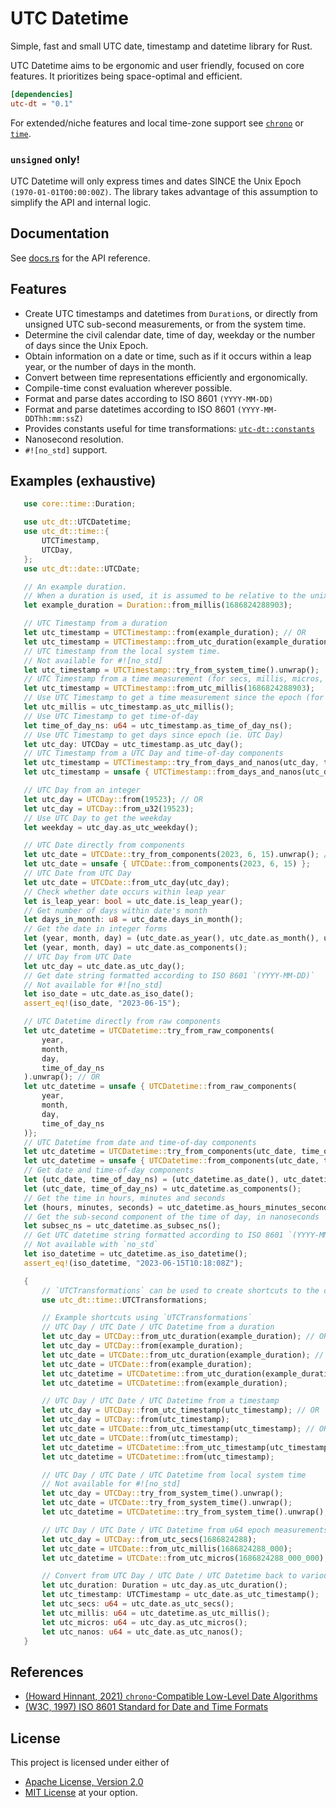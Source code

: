 # UTC Datetime
Simple, fast and small UTC date, timestamp and datetime library for Rust.

UTC Datetime aims to be ergonomic and user friendly, focused on core features.
It prioritizes being space-optimal and efficient.

```toml
[dependencies]
utc-dt = "0.1"
```
For extended/niche features and local time-zone support see [`chrono`](https://github.com/chronotope/chrono) or [`time`](https://github.com/time-rs/time).

### `unsigned` only!
UTC Datetime will only express times and dates SINCE the Unix Epoch `(1970-01-01T00:00:00Z)`.
The library takes advantage of this assumption to simplify the API and internal logic.

## Documentation
See [docs.rs](https://docs.rs/utc-dt) for the API reference.

## Features
- Create UTC timestamps and datetimes from `Duration`s, or directly from unsigned UTC sub-second measurements, or from the system time.
- Determine the civil calendar date, time of day, weekday or the number of days since the Unix Epoch.
- Obtain information on a date or time, such as if it occurs within a leap year, or the number of days in the month.
- Convert between time representations efficiently and ergonomically.
- Compile-time const evaluation wherever possible.
- Format and parse dates according to ISO 8601 `(YYYY-MM-DD)`
- Format and parse datetimes according to ISO 8601 `(YYYY-MM-DDThh:mm:ssZ)`
- Provides constants useful for time transformations: [`utc-dt::constants`](https://docs.rs/utc-dt/latest/utc_dt/constants/index.html)
- Nanosecond resolution.
- `#![no_std]` support.

## Examples (exhaustive)
 ```rust
    use core::time::Duration;

    use utc_dt::UTCDatetime;
    use utc_dt::time::{
        UTCTimestamp,
        UTCDay,
    };
    use utc_dt::date::UTCDate;

    // An example duration.
    // When a duration is used, it is assumed to be relative to the unix epoch.
    let example_duration = Duration::from_millis(1686824288903);

    // UTC Timestamp from a duration
    let utc_timestamp = UTCTimestamp::from(example_duration); // OR
    let utc_timestamp = UTCTimestamp::from_utc_duration(example_duration);
    // UTC timestamp from the local system time.
    // Not available for #![no_std]
    let utc_timestamp = UTCTimestamp::try_from_system_time().unwrap();
    // UTC Timestamp from a time measurement (for secs, millis, micros, nanos)
    let utc_timestamp = UTCTimestamp::from_utc_millis(1686824288903);
    // Use UTC Timestamp to get a time measurement since the epoch (for secs, millis, micros, nanos)
    let utc_millis = utc_timestamp.as_utc_millis();
    // Use UTC Timestamp to get time-of-day
    let time_of_day_ns: u64 = utc_timestamp.as_time_of_day_ns();
    // Use UTC Timestamp to get days since epoch (ie. UTC Day)
    let utc_day: UTCDay = utc_timestamp.as_utc_day();
    // UTC Timestamp from a UTC Day and time-of-day components
    let utc_timestamp = UTCTimestamp::try_from_days_and_nanos(utc_day, time_of_day_ns).unwrap(); // OR
    let utc_timestamp = unsafe { UTCTimestamp::from_days_and_nanos(utc_day, time_of_day_ns) };

    // UTC Day from an integer
    let utc_day = UTCDay::from(19523); // OR
    let utc_day = UTCDay::from_u32(19523);
    // Use UTC Day to get the weekday
    let weekday = utc_day.as_utc_weekday();

    // UTC Date directly from components
    let utc_date = UTCDate::try_from_components(2023, 6, 15).unwrap(); // OR
    let utc_date = unsafe { UTCDate::from_components(2023, 6, 15) };
    // UTC Date from UTC Day
    let utc_date = UTCDate::from_utc_day(utc_day);
    // Check whether date occurs within leap year
    let is_leap_year: bool = utc_date.is_leap_year();
    // Get number of days within date's month
    let days_in_month: u8 = utc_date.days_in_month();
    // Get the date in integer forms
    let (year, month, day) = (utc_date.as_year(), utc_date.as_month(), utc_date.as_day()); // OR
    let (year, month, day) = utc_date.as_components();
    // UTC Day from UTC Date
    let utc_day = utc_date.as_utc_day();
    // Get date string formatted according to ISO 8601 `(YYYY-MM-DD)`
    // Not available for #![no_std]
    let iso_date = utc_date.as_iso_date();
    assert_eq!(iso_date, "2023-06-15");

    // UTC Datetime directly from raw components
    let utc_datetime = UTCDatetime::try_from_raw_components(
        year,
        month,
        day,
        time_of_day_ns
    ).unwrap(); // OR
    let utc_datetime = unsafe { UTCDatetime::from_raw_components(
        year,
        month,
        day,
        time_of_day_ns
    )};
    // UTC Datetime from date and time-of-day components
    let utc_datetime = UTCDatetime::try_from_components(utc_date, time_of_day_ns).unwrap(); // OR
    let utc_datetime = unsafe { UTCDatetime::from_components(utc_date, time_of_day_ns) };
    // Get date and time-of-day components
    let (utc_date, time_of_day_ns) = (utc_datetime.as_date(), utc_datetime.as_time_of_day_ns());
    let (utc_date, time_of_day_ns) = utc_datetime.as_components();
    // Get the time in hours, minutes and seconds
    let (hours, minutes, seconds) = utc_datetime.as_hours_minutes_seconds();
    // Get the sub-second component of the time of day, in nanoseconds
    let subsec_ns = utc_datetime.as_subsec_ns();
    // Get UTC datetime string formatted according to ISO 8601 `(YYYY-MM-DDThh:mm:ssZ)`
    // Not available with `no_std`
    let iso_datetime = utc_datetime.as_iso_datetime();
    assert_eq!(iso_datetime, "2023-06-15T10:18:08Z");

    {
        // `UTCTransformations` can be used to create shortcuts to the desired type!
        use utc_dt::time::UTCTransformations;

        // Example shortcuts using `UTCTransformations`
        // UTC Day / UTC Date / UTC Datetime from a duration
        let utc_day = UTCDay::from_utc_duration(example_duration); // OR
        let utc_day = UTCDay::from(example_duration);
        let utc_date = UTCDate::from_utc_duration(example_duration); // OR
        let utc_date = UTCDate::from(example_duration);
        let utc_datetime = UTCDatetime::from_utc_duration(example_duration); // OR
        let utc_datetime = UTCDatetime::from(example_duration);

        // UTC Day / UTC Date / UTC Datetime from a timestamp
        let utc_day = UTCDay::from_utc_timestamp(utc_timestamp); // OR
        let utc_day = UTCDay::from(utc_timestamp);
        let utc_date = UTCDate::from_utc_timestamp(utc_timestamp); // OR
        let utc_date = UTCDate::from(utc_timestamp);
        let utc_datetime = UTCDatetime::from_utc_timestamp(utc_timestamp); // OR
        let utc_datetime = UTCDatetime::from(utc_timestamp);

        // UTC Day / UTC Date / UTC Datetime from local system time
        // Not available for #![no_std]
        let utc_day = UTCDay::try_from_system_time().unwrap();
        let utc_date = UTCDate::try_from_system_time().unwrap();
        let utc_datetime = UTCDatetime::try_from_system_time().unwrap();

        // UTC Day / UTC Date / UTC Datetime from u64 epoch measurements
        let utc_day = UTCDay::from_utc_secs(1686824288);
        let utc_date = UTCDate::from_utc_millis(1686824288_000);
        let utc_datetime = UTCDate::from_utc_micros(1686824288_000_000);

        // Convert from UTC Day / UTC Date / UTC Datetime back to various types
        let utc_duration: Duration = utc_day.as_utc_duration();
        let utc_timestamp: UTCTimestamp = utc_date.as_utc_timestamp();
        let utc_secs: u64 = utc_date.as_utc_secs();
        let utc_millis: u64 = utc_datetime.as_utc_millis();
        let utc_micros: u64 = utc_day.as_utc_micros();
        let utc_nanos: u64 = utc_date.as_utc_nanos();
    }
```

## References
- [(Howard Hinnant, 2021) `chrono`-Compatible Low-Level Date Algorithms](http://howardhinnant.github.io/date_algorithms.html)
- [(W3C, 1997) ISO 8601 Standard for Date and Time Formats](https://www.w3.org/TR/NOTE-datetime)

## License
This project is licensed under either of
* [Apache License, Version 2.0](https://www.apache.org/licenses/LICENSE-2.0)
* [MIT License](https://opensource.org/licenses/MIT)
at your option.